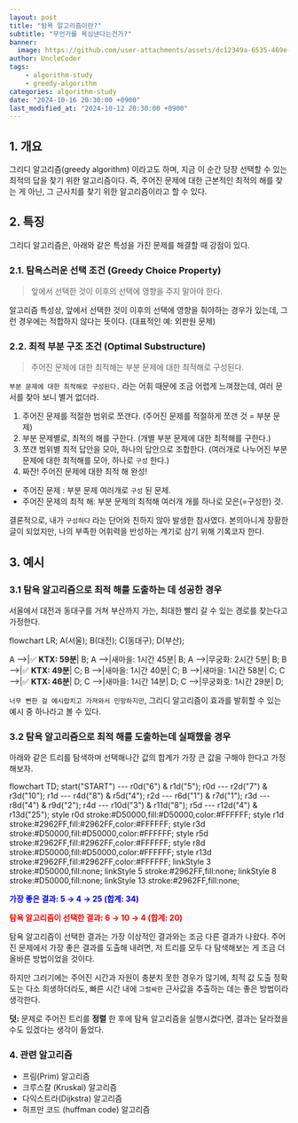 ```yaml
---
layout: post
title: "탐욕 알고리즘이란?"
subtitle: "무언가를 욕심낸다는건가?"
banner:
  image: https://github.com/user-attachments/assets/dc12349a-6535-469e-a2a5-b035092ec02f
author: UncleCoder
tags:
    - algorithm-study
    - greedy-algorithm
categories: algorithm-study
date: "2024-10-16 20:30:00 +0900"              
last_modified_at: "2024-10-12 20:30:00 +0900"   
---
```


## 1. 개요
그리디 알고리즘(greedy algorithm) 이라고도 하며, 지금 이 순간 당장 선택할 수 있는 최적의 답을 찾기 위한 알고리즘이다.
즉, 주어진 문제에 대한 근본적인 최적의 해를 찾는 게 아닌, 그 근사치를 찾기 위한 알고리즘이라고 할 수 있다.

## 2. 특징
그리디 알고리즘은, 아래와 같은 특성을 가진 문제를 해결할 때 강점이 있다.
### 2.1. 탐욕스러운 선택 조건 (Greedy Choice Property)
> 앞에서 선택한 것이 이후의 선택에 영향을 주지 말아야 한다.

알고리즘 특성상, 앞에서 선택한 것이 이후의 선택에 영향을 줘야하는 경우가 있는데, 그런 경우에는 적합하지 않다는 뜻이다. (대표적인 예: 외판원 문제)

### 2.2. 최적 부분 구조 조건 (Optimal Substructure)
> 주어진 문제에 대한 최적해는 부분 문제에 대한 최적해로 구성된다.

`부분 문제에 대한 최적해로 구성된다.` 라는 어휘 때문에 조금 어렵게 느껴졌는데, 여러 문서를 찾아 보니 별거 없더라.

1. 주어진 문제를 적절한 범위로 쪼갠다. (주어진 문제를 적절하게 쪼갠 것 = 부분 문제)
2. 부분 문제별로, 최적의 해를 구한다. (개별 부분 문제에 대한 최적해를 구한다.)
3. 쪼갠 범위별 최적 답안을 모아, 하나의 답안으로 조합한다. (여러개로 나누어진 부분 문제에 대한 최적해를 모아, 하나로 `구성` 한다.)
4. 짜잔! 주어진 문제에 대한 최적 해 완성!
  - 주어진 문제 : 부분 문제 여러개로 `구성` 된 문제.
  - 주어진 문제의 최적 해: 부분 문제의 최적해 여러개 개를 하나로 모은(=구성한) 것.

결론적으로, 내가 `구성하다` 라는 단어와 친하지 않아 발생한 참사였다. 본의아니게 장황한 글이 되었지만, 나의 부족한 어휘력을 반성하는 계기로 삼기 위해 기록코자 한다.


## 3. 예시
### 3.1 탐욕 알고리즘으로 최적 해를 도출하는 데 성공한 경우
서울에서 대전과 동대구를 거쳐 부산까지 가는, 최대한 빨리 갈 수 있는 경로를 찾는다고 가정한다.

<div class="mermaid"> 
flowchart LR;
A(서울);
B(대전);
C(동대구);
D(부산);


A -->|✅ **KTX: 59분**| B;
A -->|새마을: 1시간 45분| B;
A -->|무궁화: 2시간 5분| B;
B -->|✅ **KTX: 49분**| C;
B -->|새마을: 1시간 40분| C;
B -->|새마을: 1시간 58분| C;
C -->|✅ **KTX: 46분**| D;
C -->|새마을: 1시간 14분| D;
C -->|무궁화호: 1시간 29분| D;
</div>


`너무 뻔한 걸 예시랍치고 가져와서 민망하지만`, 그리디 알고리즘이 효과를 발휘할 수 있는 예시 중 하나라고 볼 수 있다.

### 3.2 탐욕 알고리즘으로 최적 해를 도출하는데 실패했을 경우 
아래와 같은 트리를 탐색하며 선택해나간 값의 합계가 가장 큰 값을 구해야 한다고 가정해보자.
<div class="mermaid"> 
flowchart TD;
    start("START") --- r0d("6") & r1d("5");
    r0d --- r2d("7") & r3d("10");
    r1d --- r4d("8") & r5d("4");
    r2d --- r6d("1") & r7d("1");
    r3d --- r8d("4") & r9d("2");
    r4d --- r10d("3") & r11d("8");
    r5d --- r12d("4") & r13d("25");
    style r0d stroke:#D50000,fill:#D50000,color:#FFFFFF;
    style r1d stroke:#2962FF,fill:#2962FF,color:#FFFFFF;
    style r3d stroke:#D50000,fill:#D50000,color:#FFFFFF;
    style r5d stroke:#2962FF,fill:#2962FF,color:#FFFFFF;
    style r8d stroke:#D50000,fill:#D50000,color:#FFFFFF;
    style r13d stroke:#2962FF,fill:#2962FF,color:#FFFFFF;
    linkStyle 3 stroke:#D50000,fill:none;
    linkStyle 5 stroke:#2962FF,fill:none;
    linkStyle 8 stroke:#D50000,fill:none;
    linkStyle 13 stroke:#2962FF,fill:none;
</div>

<span style="color:blue">**가장 좋은 결과: 5 → 4 → 25 (합계: 34)**</span>

<span style="color:red">**탐욕 알고리즘이 선택한 결과: 6 → 10 → 4 (합계: 20)** </span>

탐욕 알고리즘이 선택한 결과는 가장 이상적인 결과와는 조금 다른 결과가 나왔다.
주어진 문제에서 가장 좋은 결과를 도출해 내려면, 저 트리를 모두 다 탐색해보는 게 조금 더 올바른 방법이었을 것이다.

하지만 그러기에는 주어진 시간과 자원이 충분치 못한 경우가 많기에, 최적 값 도출 정확도는 다소 희생하더라도, 빠른 시간 내에 `그럴싸한` 근사값을 추출하는 데는 좋은 방법이라 생각한다.

**덧:** 문제로 주어진 트리를 **정렬** 한 후에 탐욕 알고리즘을 실행시켰다면, 결과는 달라졌을 수도 있겠다는 생각이 들었다.

### 4. 관련 알고리즘
- 프림(Prim) 알고리즘
- 크루스칼 (Kruskal) 알고리즘
- 다익스트라(Dijkstra) 알고리즘
- 허프만 코드 (huffman code) 알고리즘
